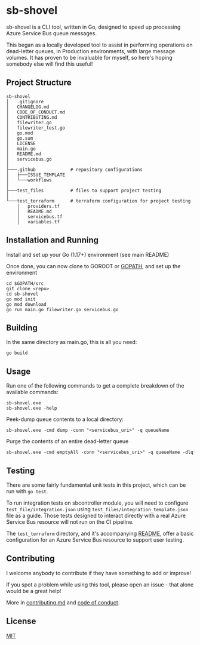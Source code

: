 # sb-shovel

sb-shovel is a CLI tool, written in Go, designed to speed up processing Azure Service Bus queue messages. 

This began as a locally developed tool to assist in performing operations on dead-letter queues, in Production environments, with large message volumes. It has proven to be invaluable for myself, so here's hoping somebody else will find this useful!

## Project Structure

```
sb-shovel
│   .gitignore
│   CHANGELOG.md
│   CODE_OF_CONDUCT.md
│   CONTRIBUTING.md
│   filewriter.go
│   filewriter_test.go
│   go.mod
│   go.sum
│   LICENSE
│   main.go
│   README.md
│   servicebus.go
│
├───.github             # repository configurations
│   ├───ISSUE_TEMPLATE
│   └───workflows
│
├───test_files          # files to support project testing
│
└───test_terraform      # terraform configuration for project testing
    │   providers.tf
    │   README.md
    │   servicebus.tf
    │   variables.tf
```

## Installation and Running

Install and set up your Go (1.17+) environment (see main README)

Once done, you can now clone to GOROOT or [GOPATH](https://www.digitalocean.com/community/tutorials/understanding-the-gopath), and set up the environment

```
cd $GOPATH/src
git clone <repo>
cd sb-shovel
go mod init
go mod download
go run main.go filewriter.go servicebus.go
```

## Building
In the same directory as main.go, this is all you need:

```
go build
```

## Usage

Run one of the following commands to get a complete breakdown of the available commands:

```
sb-shovel.exe
sb-shovel.exe -help
```

Peek-dump queue contents to a local directory:

```
sb-shovel.exe -cmd dump -conn "<servicebus_uri>" -q queueName
```

Purge the contents of an entire dead-letter queue

```
sb-shovel.exe -cmd emptyAll -conn "<servicebus_uri>" -q queueName -dlq
```

## Testing

There are some fairly fundamental unit tests in this project, which can be run with `go test`. 

To run integration tests on sbcontroller module, you will need to configure `test_file/integration.json` using `test_files/integration_template.json` file as a guide. Those tests designed to interact directly with a real Azure Service Bus resource will not run on the CI pipeline.

The `test_terraform` directory, and it's accompanying [README](test_terraform/README.md), offer a basic configuration for an Azure Service Bus resource to support user testing. 

## Contributing

I welcome anybody to contribute if they have something to add or improve! 

If you spot a problem while using this tool, please open an issue - that alone would be a great help!

More in [contributing.md](/CONTRIBUTING.md) and [code of conduct](/CODE_OF_CONDUCT.md).

## License
[MIT](https://choosealicense.com/licenses/mit/)
